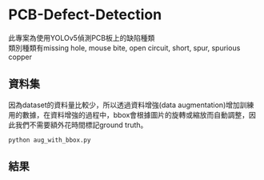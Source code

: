 # PCB-Defect-Detection
此專案為使用YOLOv5偵測PCB板上的缺陷種類  
類別種類有missing hole, mouse bite, open circuit, short, spur, spurious copper

## 資料集
因為dataset的資料量比較少，所以透過資料增強(data augmentation)增加訓練用的數據，在資料增強的過程中，bbox會根據圖片的旋轉或縮放而自動調整，因此我們不需要額外花時間標記ground truth。
```
python aug_with_bbox.py
```

## 結果
